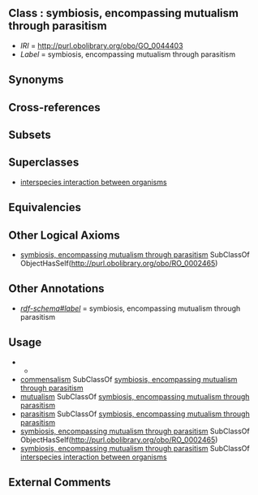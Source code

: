 
## Class : symbiosis, encompassing mutualism through parasitism

 * *IRI* = http://purl.obolibrary.org/obo/GO_0044403
 * *Label* = symbiosis, encompassing mutualism through parasitism

## Synonyms


## Cross-references


## Subsets


## Superclasses

 * [interspecies interaction between organisms](../../GO/19/GO_0044419.md)

## Equivalencies


## Other Logical Axioms

 * [symbiosis, encompassing mutualism through parasitism](../../GO/03/GO_0044403.md) SubClassOf ObjectHasSelf(<http://purl.obolibrary.org/obo/RO_0002465>)

## Other Annotations

 * *[rdf-schema#label](../../el/rdf-schema#label.md)* = symbiosis, encompassing mutualism through parasitism

## Usage

 * -
 * [commensalism](../../GO/31/GO_0085031.md) SubClassOf [symbiosis, encompassing mutualism through parasitism](../../GO/03/GO_0044403.md)
 * [mutualism](../../GO/30/GO_0085030.md) SubClassOf [symbiosis, encompassing mutualism through parasitism](../../GO/03/GO_0044403.md)
 * [parasitism](../../GO/19/GO_0072519.md) SubClassOf [symbiosis, encompassing mutualism through parasitism](../../GO/03/GO_0044403.md)
 * [symbiosis, encompassing mutualism through parasitism](../../GO/03/GO_0044403.md) SubClassOf ObjectHasSelf(<http://purl.obolibrary.org/obo/RO_0002465>)
 * [symbiosis, encompassing mutualism through parasitism](../../GO/03/GO_0044403.md) SubClassOf [interspecies interaction between organisms](../../GO/19/GO_0044419.md)

## External Comments

